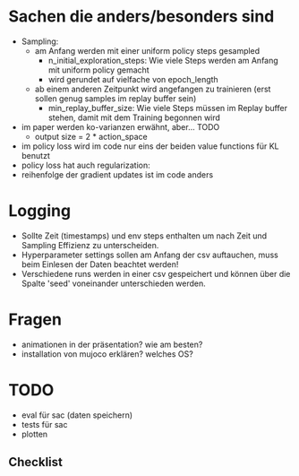 # Sachen die anders/besonders sind

- Sampling:
    - am Anfang werden mit einer uniform policy steps gesampled
        - n_initial_exploration_steps: Wie viele Steps werden am Anfang mit uniform policy gemacht
        - wird gerundet auf vielfache von epoch_length
    - ab einem anderen Zeitpunkt wird angefangen zu trainieren (erst sollen genug samples im replay buffer sein)
        - min_replay_buffer_size: Wie viele Steps müssen im Replay buffer stehen, damit mit dem Training begonnen wird
- im paper werden ko-varianzen erwähnt, aber... TODO
    - output size = 2 * action_space
- im policy loss wird im code nur eins der beiden value functions für KL benutzt
- policy loss hat auch regularization:
- reihenfolge der gradient updates ist im code anders

# Logging
- Sollte Zeit (timestamps) und env steps enthalten um nach Zeit und Sampling Effizienz zu unterscheiden.
- Hyperparameter settings sollen am Anfang der csv auftauchen, muss beim Einlesen der Daten beachtet werden!
- Verschiedene runs werden in einer csv gespeichert und können über die Spalte 'seed' voneinander unterschieden werden.

# Fragen

- animationen in der präsentation? wie am besten?
- installation von mujoco erklären? welches OS?

# TODO

- eval für sac (daten speichern)
- tests für sac
- plotten

## Checklist
